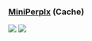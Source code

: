 ### [MiniPerplx](https://github.com/zaidmukaddam/miniperplx) (Cache)

![](https://img.shields.io/github/license/zaidmukaddam/miniperplx?label=&style=flat-square) ![](https://img.shields.io/badge/Vercel-black?style=flat&logo=Vercel&logoColor=white)